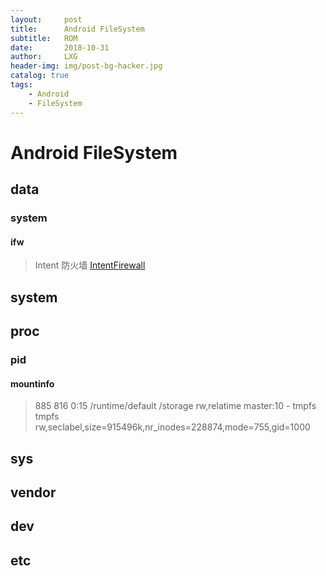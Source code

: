 ```yaml
---
layout:     post
title:      Android FileSystem
subtitle:   ROM
date:       2018-10-31
author:     LXG
header-img: img/post-bg-hacker.jpg
catalog: true
tags:
    - Android
    - FileSystem
---
```


# Android FileSystem

## data

### system

#### ifw

> Intent 防火墙
    [IntentFirewall](http://androidxref.com/7.1.2_r36/xref/frameworks/base/services/core/java/com/android/server/firewall/IntentFirewall.java)
    

## system

## proc

### pid

#### mountinfo

> 885 816 0:15 /runtime/default /storage rw,relatime master:10 - tmpfs tmpfs rw,seclabel,size=915496k,nr_inodes=228874,mode=755,gid=1000

## sys

## vendor

## dev

## etc







